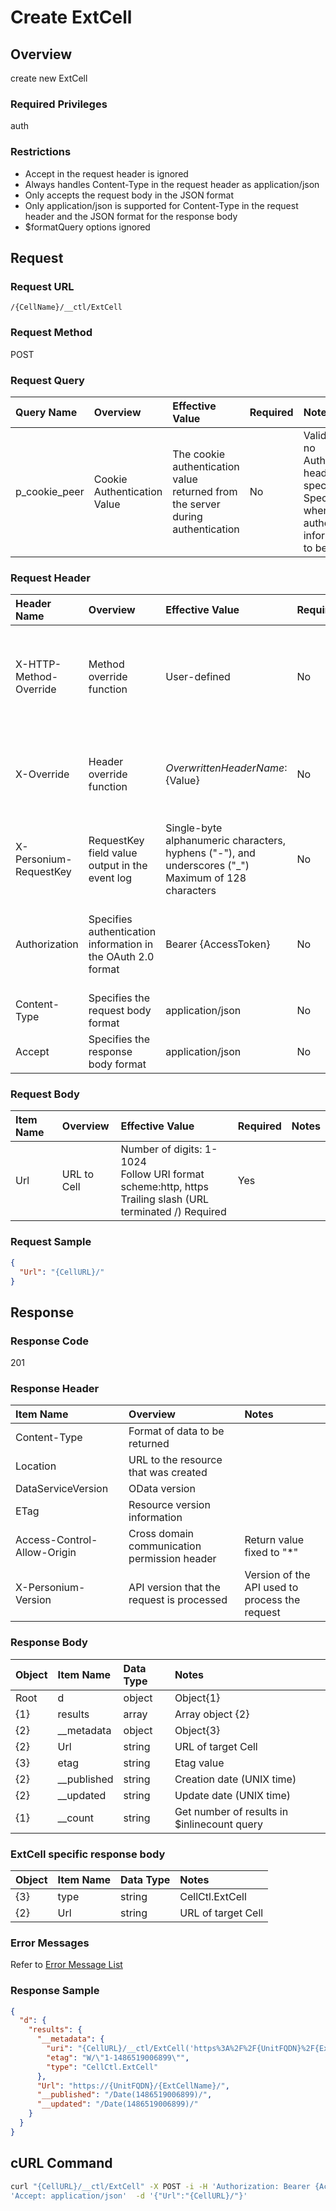 # Create ExtCell

## Overview

create new ExtCell

### Required Privileges

auth

### Restrictions

* Accept in the request header is ignored
* Always handles Content-Type in the request header as application/json
* Only accepts the request body in the JSON format
* Only application/json is supported for Content-Type in the request header and the JSON format for the response body
* $formatQuery options ignored


## Request

### Request URL

```
/{CellName}/__ctl/ExtCell
```

### Request Method

POST

### Request Query

|Query Name|Overview|Effective Value|Required|Notes|
|:--|:--|:--|:--|:--|
|p_cookie_peer|Cookie Authentication Value|The cookie authentication value returned from the server during authentication|No|Valid only if no Authorization header specified<br>Specify this when cookie authentication information is to be used|

### Request Header

|Header Name|Overview|Effective Value|Required|Notes|
|:--|:--|:--|:--|:--|
|X-HTTP-Method-Override|Method override function|User-defined|No|If you specify this value when requesting with the POST method, the specified value will be used as a method.|
|X-Override|Header override function|${OverwrittenHeaderName}:${Value}|No|Overwrite normal HTTP header value. To overwrite multiple headers, specify multiple X-Override headers.|
|X-Personium-RequestKey|RequestKey field value output in the event log|Single-byte alphanumeric characters, hyphens ("-"), and underscores ("_")<br>Maximum of 128 characters|No|PCS-${UNIXtime} by default|
|Authorization|Specifies authentication information in the OAuth 2.0 format|Bearer {AccessToken}|No|* Authentication tokens are the tokens acquired using the Authentication Token Acquisition API|
|Content-Type|Specifies the request body format|application/json|No|[application/json] by default|
|Accept|Specifies the response body format|application/json|No|[application/json] by default|

### Request Body

|Item Name|Overview|Effective Value|Required|Notes|
|:--|:--|:--|:--|:--|
|Url|URL to Cell|Number of digits: 1-1024<br>Follow URI format<br>scheme:http, https<br>Trailing slash (URL terminated /) Required|Yes||

### Request Sample

```JSON
{
  "Url": "{CellURL}/"
}
```


## Response

### Response Code

201

### Response Header

|Item Name|Overview|Notes|
|:--|:--|:--|
|Content-Type|Format of data to be returned||
|Location|URL to the resource that was created||
|DataServiceVersion|OData version||
|ETag|Resource version information||
|Access-Control-Allow-Origin|Cross domain communication permission header|Return value fixed to "*"|
|X-Personium-Version|API version that the request is processed|Version of the API used to process the request|

### Response Body

|Object|Item Name|Data Type|Notes|
|:--|:--|:--|:--|
|Root|d|object|Object{1}|
|{1}|results|array|Array object {2}|
|{2}|__metadata|object|Object{3}|
|{2}|Url|string|URL of target Cell|
|{3}|etag|string|Etag value|
|{2}|__published|string|Creation date (UNIX time)|
|{2}|__updated|string|Update date (UNIX time)|
|{1}|__count|string|Get number of results in $inlinecount query|

### ExtCell specific response body

|Object|Item Name|Data Type|Notes|
|:--|:--|:--|:--|
|{3}|type|string|CellCtl.ExtCell|
|{2}|Url|string|URL of target Cell|

### Error Messages

Refer to [Error Message List](004_Error_Messages.md)

### Response Sample

```JSON
{
  "d": {
    "results": {
      "__metadata": {
        "uri": "{CellURL}/__ctl/ExtCell('https%3A%2F%2F{UnitFQDN}%2F{ExtCellName}%2F')",
        "etag": "W/\"1-1486519006899\"",
        "type": "CellCtl.ExtCell"
      },
      "Url": "https://{UnitFQDN}/{ExtCellName}/",
      "__published": "/Date(1486519006899)/",
      "__updated": "/Date(1486519006899)/"
    }
  }
}
```


## cURL Command

```sh
curl "{CellURL}/__ctl/ExtCell" -X POST -i -H 'Authorization: Bearer {AccessToken}' -H \
'Accept: application/json'  -d '{"Url":"{CellURL}/"}'
```
